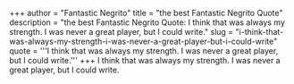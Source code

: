 +++
author = "Fantastic Negrito"
title = "the best Fantastic Negrito Quote"
description = "the best Fantastic Negrito Quote: I think that was always my strength. I was never a great player, but I could write."
slug = "i-think-that-was-always-my-strength-i-was-never-a-great-player-but-i-could-write"
quote = '''I think that was always my strength. I was never a great player, but I could write.'''
+++
I think that was always my strength. I was never a great player, but I could write.
